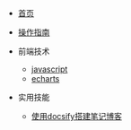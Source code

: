 <!-- _navbar.md -->

* [首页](/README)
* [操作指南](/guide)

* 前端技术
    * [javascript](/01/javascript/)
    * [echarts](/01/echarts/)

* 实用技能
    * [使用docsify搭建笔记博客](/实用技能/使用docsify搭建笔记博客)
